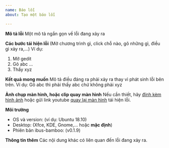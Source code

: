 ```yaml
---
name: Báo lỗi
about: Tạo một báo lỗi

---
```


**Mô tả lỗi**
Một mô tả ngắn gọn về lỗi đang xảy ra

**Các bước tái hiện lỗi**
(Mở chương trình gì, click chỗ nào, gõ những gì, điều gì xảy ra,...)
Ví dụ:
1. Mở gedit
2. Gõ abc
...
4. Thấy xyz

**Kết quả mong muốn**
Mô tả điều đáng ra phải xảy ra thay vì phát sinh lỗi bên trên.
Ví dụ: Gõ abc thì phải thấy abc chứ không phải xyz

**Ảnh chụp màn hình, hoặc clip quay màn hình**
Nếu cần thiết, hãy [đính kèm hình ảnh](https://help.github.com/articles/file-attachments-on-issues-and-pull-requests/) hoặc gửi link youtube [quay lại màn hình](https://www.youtube.com/watch?v=N8M4zsqTkr4) tái hiện lỗi.

**Môi trường**
 - OS và version: (ví dụ: Ubuntu 18.10)
 - Desktop: (Xfce, KDE, Gnome,... hoặc **mặc định**)
 - Phiên bản ibus-bamboo: (v0.1.9)

**Thông tin thêm**
Các nội dung khác có liên quan đến lỗi đang xảy ra.
